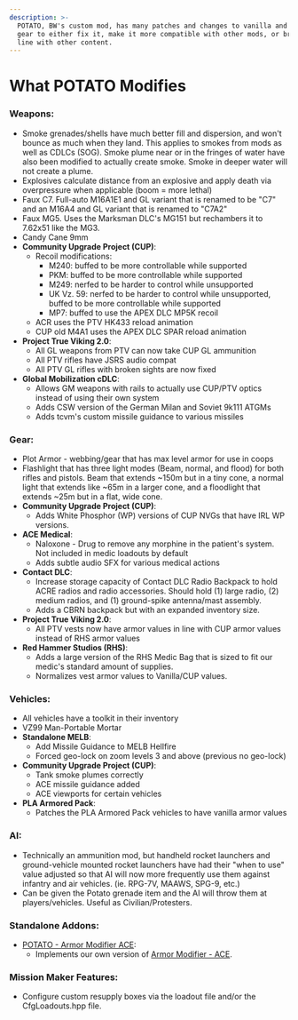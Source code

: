 ```yaml
---
description: >-
  POTATO, BW's custom mod, has many patches and changes to vanilla and modded
  gear to either fix it, make it more compatible with other mods, or bring it in
  line with other content.
---
```


# What POTATO Modifies

### **Weapons:**

* Smoke grenades/shells have much better fill and dispersion, and won't bounce as much when they land. This applies to smokes from mods as well as CDLCs (SOG). Smoke plume near or in the fringes of water have also been modified to actually create smoke. Smoke in deeper water will not create a plume.&#x20;
* Explosives calculate distance from an explosive and apply death via overpressure when applicable (boom = more lethal)
* Faux C7. Full-auto M16A1E1 and GL variant that is renamed to be "C7" and an M16A4 and GL variant that is renamed to "C7A2"
* Faux MG5. Uses the Marksman DLC's MG151 but rechambers it to 7.62x51 like the MG3.
* Candy Cane 9mm
* **Community Upgrade Project (CUP)**:
  * Recoil modifications:
    * M240: buffed to be more controllable while supported
    * PKM: buffed to be more controllable while supported
    * M249: nerfed to be harder to control while unsupported
    * UK Vz. 59: nerfed to be harder to control while unsupported, buffed to be more controllable while supported
    * MP7: buffed to use the APEX DLC MP5K recoil
  * ACR uses the PTV HK433 reload animation
  * CUP old M4A1 uses the APEX DLC SPAR reload animation
* **Project True Viking 2.0**:
  * All GL weapons from PTV can now take CUP GL ammunition
  * All PTV rifles have JSRS audio compat
  * All PTV GL rifles with broken sights are now fixed
* **Global Mobilization cDLC**:
  * Allows GM weapons with rails to actually use CUP/PTV optics instead of using their own system
  * Adds CSW version of the German Milan and Soviet 9k111 ATGMs
  * Adds tcvm's custom missile guidance to various missiles

### **Gear:**

* Plot Armor - webbing/gear that has max level armor for use in coops
* Flashlight that has three light modes (Beam, normal, and flood) for both rifles and pistols. Beam that extends \~150m but in a tiny cone, a normal light that extends like \~65m in a larger cone, and a floodlight that extends \~25m but in a flat, wide cone.
* **Community Upgrade Project (CUP)**:
  * Adds White Phosphor (WP) versions of CUP NVGs that have IRL WP versions.
* **ACE Medical**:&#x20;
  * Naloxone - Drug to remove any morphine in the patient's system. Not included in medic loadouts by default
  * Adds subtle audio SFX for various medical actions
* **Contact DLC**:&#x20;
  * Increase storage capacity of Contact DLC Radio Backpack to hold ACRE radios and radio accessories. Should hold (1) large radio, (2) medium radios, and (1) ground-spike antenna/mast assembly.
  * Adds a CBRN backpack but with an expanded inventory size.
* **Project True Viking 2.0**:&#x20;
  * All PTV vests now have armor values in line with CUP armor values instead of RHS armor values
* **Red Hammer Studios (RHS)**:
  * Adds a large version of the RHS Medic Bag that is sized to fit our medic's standard amount of supplies.
  * Normalizes vest armor values to Vanilla/CUP values.

### **Vehicles:**

* All vehicles have a toolkit in their inventory
* VZ99 Man-Portable Mortar
* **Standalone MELB**:
  * Add Missile Guidance to MELB Hellfire
  * Forced geo-lock on zoom levels 3 and above (previous no geo-lock)
* **Community Upgrade Project (CUP)**:&#x20;
  * Tank smoke plumes correctly
  * ACE missile guidance added
  * ACE viewports for certain vehicles
* **PLA Armored Pack**:&#x20;
  * Patches the PLA Armored Pack vehicles to have vanilla armor values

### **AI:**

* Technically an ammunition mod, but handheld rocket launchers and ground-vehicle mounted rocket launchers have had their "when to use" value adjusted so that AI will now more frequently use them against infantry and air vehicles. (ie. RPG-7V, MAAWS, SPG-9, etc.)
* Can be given the Potato grenade item and the AI will throw them at players/vehicles. Useful as Civilian/Protesters.

### Standalone Addons:

* [POTATO - Armor Modifier ACE](https://app.gitbook.com/s/tmdDIbwrloSJe77uiCOY/potato-armor-modifier-ace):
  * Implements our own version of [Armor Modifier - ACE](https://steamcommunity.com/sharedfiles/filedetails/?id=2930736286).

### Mission Maker Features:

* Configure custom resupply boxes via the loadout file and/or the CfgLoadouts.hpp file.
